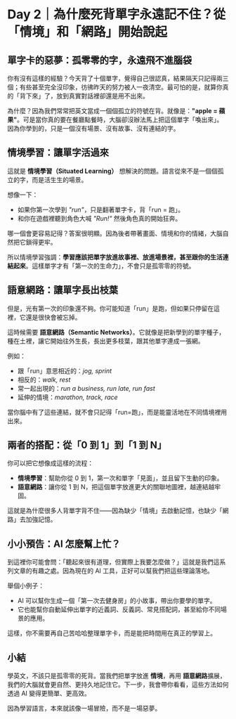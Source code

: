 # Day 2｜為什麼死背單字永遠記不住？從「情境」和「網路」開始說起

## 單字卡的惡夢：孤零零的字，永遠飛不進腦袋

你有沒有這樣的經驗？今天背了十個單字，覺得自己很認真，結果隔天只記得兩三個；有些甚至完全沒印象，彷彿昨天的努力被人一夜清空。最可怕的是，就算你真的「背下來」了，放到真實對話裡卻還是用不出來。

為什麼？因為我們常常把英文當成一個個孤立的符號在背。就像是：**"apple = 蘋果"**。可是當你真的要在餐廳點餐時，大腦卻沒辦法馬上把這個單字「喚出來」。因為你學到的，只是一個沒有場景、沒有故事、沒有連結的字。

## 情境學習：讓單字活過來

這就是 **情境學習（Situated Learning）** 想解決的問題。語言從來不是一個個孤立的字，而是活生生的場景。

想像一下：
- 如果你第一次學到 *"run"*，只是翻著單字卡，背「run = 跑」。
- 和你在遊戲裡聽到角色大喊 *"Run!"* 然後角色真的開始狂奔。

哪一個會更容易記得？答案很明顯。因為後者帶著畫面、情境和你的情緒，大腦自然把它鎖得更牢。

所以情境學習強調：**學習應該把單字放進故事裡、放進場景裡，甚至跟你的生活連結起來**。這樣單字才有「第一次的生命力」，不會只是孤零零的符號。

## 語意網路：讓單字長出枝葉

但是，光有第一次的印象還不夠。你可能知道「run」是跑，但如果只停留在這裡，它還是很快會被忘掉。

這時候需要 **語意網路（Semantic Networks）**。它就像是把新學到的單字種子，種在土裡，讓它開始往外生長，長出更多枝葉，跟其他單字連成一張網。

例如：
- 跟「run」意思相近的：*jog, sprint*
- 相反的：*walk, rest*
- 常一起出現的：*run a business, run late, run fast*
- 延伸的情境：*marathon, track, race*

當你腦中有了這些連結，就不會只記得「run=跑」，而是能靈活地在不同情境裡用出來。

## 兩者的搭配：從「0 到 1」到「1 到 N」

你可以把它想像成這樣的流程：
- **情境學習**：幫助你從 0 到 1，第一次和單字「見面」，並且留下生動的印象。
- **語意網路**：讓你從 1 到 N，把這個單字放進更大的關聯地圖裡，越連結越牢固。

這就是為什麼很多人背單字背不住——因為缺少「情境」去啟動記憶，也缺少「網路」去加強記憶。

## 小小預告：AI 怎麼幫上忙？

到這裡你可能會問：「聽起來很有道理，但實際上我要怎麼做？」這就是我們這系列文章的有趣之處。因為現在的 AI 工具，正好可以幫我們把這些理論落地。

舉個小例子：
- AI 可以幫你生成一個「第一次去健身房」的小故事，帶出你要學的單字。
- 它也能幫你自動延伸出單字的近義詞、反義詞、常見搭配詞，甚至給你不同場景的應用。

這樣，你不需要再自己苦哈哈整理單字卡，而是能把時間用在真正的學習上。

## 小結

學英文，不該只是孤零零的死背。當我們把單字放進 **情境**，再用 **語意網路**擴展，我們的大腦就會更自然、更持久地記住它。下一步，我會帶你看看，這些方法如何透過 AI 變得更簡單、更高效。

因為學習語言，本來就該像一場冒險，而不是一場惡夢。
